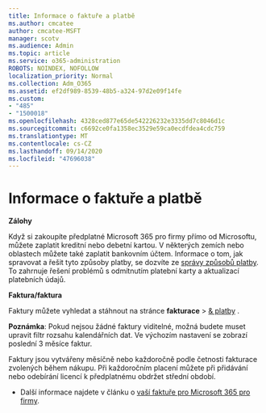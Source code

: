```yaml
---
title: Informace o faktuře a platbě
ms.author: cmcatee
author: cmcatee-MSFT
manager: scotv
ms.audience: Admin
ms.topic: article
ms.service: o365-administration
ROBOTS: NOINDEX, NOFOLLOW
localization_priority: Normal
ms.collection: Adm_O365
ms.assetid: ef2df989-8539-48b5-a324-97d2e09f14fe
ms.custom:
- "485"
- "1500018"
ms.openlocfilehash: 4328ced877e65de542226232e3335dd7c8046d1c
ms.sourcegitcommit: c6692ce0fa1358ec3529e59ca0ecdfdea4cdc759
ms.translationtype: MT
ms.contentlocale: cs-CZ
ms.lasthandoff: 09/14/2020
ms.locfileid: "47696038"
---
```

# <a name="invoice-and-payment-information"></a>Informace o faktuře a platbě

**Zálohy**

Když si zakoupíte předplatné Microsoft 365 pro firmy přímo od Microsoftu, můžete zaplatit kreditní nebo debetní kartou.  V některých zemích nebo oblastech můžete také zaplatit bankovním účtem.  Informace o tom, jak spravovat a řešit tyto způsoby platby, se dozvíte ze [správy způsobů platby](https://docs.microsoft.com/microsoft-365/commerce/billing-and-payments/manage-payment-methods). To zahrnuje řešení problémů s odmítnutím platební karty a aktualizací platebních údajů.

**Faktura/faktura**

Faktury můžete vyhledat a stáhnout na stránce **fakturace**  >  [& platby](https://go.microsoft.com/fwlink/p/?linkid=848039) .  

**Poznámka**: Pokud nejsou žádné faktury viditelné, možná budete muset upravit filtr rozsahu kalendářních dat.  Ve výchozím nastavení se zobrazí poslední 3 měsíce faktur.

Faktury jsou vytvářeny měsíčně nebo každoročně podle četnosti fakturace zvolených během nákupu.  Při každoročním placení můžete při přidávání nebo odebírání licencí k předplatnému obdržet střední období.

- Další informace najdete v článku o [vaší faktuře pro Microsoft 365 pro firmy](https://docs.microsoft.com/microsoft-365/commerce/billing-and-payments/understand-your-invoice2).